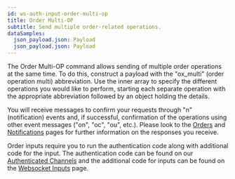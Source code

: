 ```yaml
---
id: ws-auth-input-order-multi-op
title: Order Multi-OP
subtitle: Send multiple order-related operations.
dataSamples:
  json_payload.json: Payload
  json_payload.json: Payload
---
```


The Order Multi-OP command allows sending of multiple order operations at the same time. To do this, construct a payload with the "ox_multi" (order operation multi) abbreviation. Use the inner array to specify the different operations you would like to perform, starting each separate operation with the appropriate abbreviation followed by an object holding the details.

You will receive messages to confirm your requests through "n" (notification) events and, if successful, confirmation of the operations using other event messages ("on", "oc", "ou", etc.). Please look to the [Orders](ref:ws-auth-orders) and [Notifications](ref:ws-auth-notifications) pages for further information on the responses you receive.

Order inputs require you to run the authentication code along with additional code for the input. The authentication code can be found  on our [Authenticated Channels](doc:ws-auth) and the additional code for inputs can be found on the [Websocket Inputs](ref:ws-input) page.
